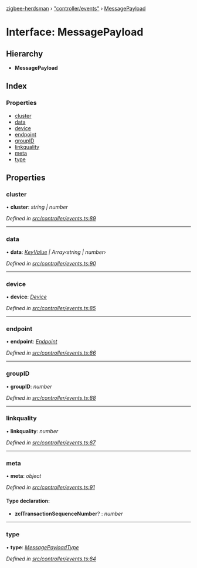 [zigbee-herdsman](../README.md) › ["controller/events"](../modules/_controller_events_.md) › [MessagePayload](_controller_events_.messagepayload.md)

# Interface: MessagePayload

## Hierarchy

* **MessagePayload**

## Index

### Properties

* [cluster](_controller_events_.messagepayload.md#cluster)
* [data](_controller_events_.messagepayload.md#data)
* [device](_controller_events_.messagepayload.md#device)
* [endpoint](_controller_events_.messagepayload.md#endpoint)
* [groupID](_controller_events_.messagepayload.md#groupid)
* [linkquality](_controller_events_.messagepayload.md#linkquality)
* [meta](_controller_events_.messagepayload.md#meta)
* [type](_controller_events_.messagepayload.md#type)

## Properties

###  cluster

• **cluster**: *string | number*

*Defined in [src/controller/events.ts:89](https://github.com/Koenkk/zigbee-herdsman/blob/610fe5a/src/controller/events.ts#L89)*

___

###  data

• **data**: *[KeyValue](_controller_tstype_.keyvalue.md) | Array‹string | number›*

*Defined in [src/controller/events.ts:90](https://github.com/Koenkk/zigbee-herdsman/blob/610fe5a/src/controller/events.ts#L90)*

___

###  device

• **device**: *[Device](../classes/_controller_model_device_.device.md)*

*Defined in [src/controller/events.ts:85](https://github.com/Koenkk/zigbee-herdsman/blob/610fe5a/src/controller/events.ts#L85)*

___

###  endpoint

• **endpoint**: *[Endpoint](../classes/_controller_model_endpoint_.endpoint.md)*

*Defined in [src/controller/events.ts:86](https://github.com/Koenkk/zigbee-herdsman/blob/610fe5a/src/controller/events.ts#L86)*

___

###  groupID

• **groupID**: *number*

*Defined in [src/controller/events.ts:88](https://github.com/Koenkk/zigbee-herdsman/blob/610fe5a/src/controller/events.ts#L88)*

___

###  linkquality

• **linkquality**: *number*

*Defined in [src/controller/events.ts:87](https://github.com/Koenkk/zigbee-herdsman/blob/610fe5a/src/controller/events.ts#L87)*

___

###  meta

• **meta**: *object*

*Defined in [src/controller/events.ts:91](https://github.com/Koenkk/zigbee-herdsman/blob/610fe5a/src/controller/events.ts#L91)*

#### Type declaration:

* **zclTransactionSequenceNumber**? : *number*

___

###  type

• **type**: *[MessagePayloadType](../modules/_controller_events_.md#messagepayloadtype)*

*Defined in [src/controller/events.ts:84](https://github.com/Koenkk/zigbee-herdsman/blob/610fe5a/src/controller/events.ts#L84)*
